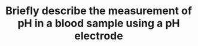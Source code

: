 ---
title: "Briefly describe the measurement of pH in a blood sample using a pH electrode"
entityType: SAQ
exam: PEX
college: ANZCA
year: 2001
sitting: A
question: 3
passRate: 52
EC_expectedDomains:
- "The main points expected for a pass included:-• the definition of pH• use of an ion-specific electrode, based upon the use of H+-ion sensitive glass• the presence of a buffer solution to maintain a gradient for H+ -ion• the generation of a potential difference, in proportion to H+-ion concentration• the presence of a reference electrode, completing an electrical circuit through a salt bridge, allowing measurement of this potential with a voltmeter or galvanometer• the requirement for regular calibration"
EC_extraCredit:
- "The use of a clearly labelled diagram was beneficial in answering this question, but not essential for a pass. A number of candidates described the electrode based upon \"half-cells\", c.f. the classical description of ion-specific and reference electrodes. On average, candidates using this approach scored well as they appeared to have a clearer understanding of the underlying principles involved. Additional marks were awarded for including further details. Examples of additional information presented by candidates are listed below. It was not expected that candidates would include more than a few of these examples in the time available.• the dependence of H+-ion concentration on temperature and the requirement for temperature control• common sources of error.• the measurement of thermodynamic activity, c.f. concentration• the physical structure pH sensitive glass and the basis of the potential difference generated• the magnitude of voltage produced and calibration to H+-ion concentration• the variation of pH with temperature and Rosenthal's correction factor• the principles of \"pH-stat\" and \"alpha-stat\" measurement• the composition and concentrations of buffer and salt solutions used• the standard calibration solutions used• the use of a thermistor to compensate for temperature changes• the use of either a differential voltage amplifier or \"null deflection circuit\" to measure the small voltages produced"
EC_errorsCommon:
- "Many candidates confused measurement of H+-ion concentration with arterial PCO2, or the Clark PO2 electrode. Many candidates went into lengthy discussions of the Henderson-Hasselbalch equation, which was not required. A large number expressed that \"the pH electrode produced a current flow which was then measured as pH\"."
---